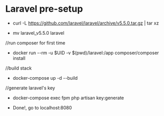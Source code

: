 # Laravel pre-setup

- curl -L https://github.com/laravel/laravel/archive/v5.5.0.tar.gz | tar xz     

- mv laravel_v5.5.0 laravel

//run composer for first time

- docker run --rm -u $UID -v $(pwd)/laravel:/app composer/composer install  

//build stack

- docker-compose up -d --build    

//generate laravel's key

- docker-compose exec fpm php artisan key:generate 

- Done!, go to localhost:8080  
